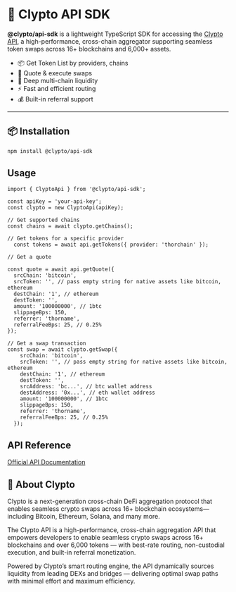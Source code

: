 # 🔗 Clypto API SDK

**@clypto/api-sdk** is a lightweight TypeScript SDK for accessing the [Clypto API](https://api.clypto.com/docs), a high-performance, cross-chain aggregator supporting seamless token swaps across 16+ blockchains and 6,000+ assets.

- 📦 Get Token List by providers, chains
- 🚀 Quote & execute swaps
- 🔗 Deep multi-chain liquidity
- ⚡ Fast and efficient routing
- 💰 Built-in referral support

---

## 📦 Installation

```bash
npm install @clypto/api-sdk
```

## Usage

```
import { ClyptoApi } from '@clypto/api-sdk';

const apiKey = 'your-api-key';
const clypto = new ClyptoApi(apiKey);

// Get supported chains
const chains = await clypto.getChains();

// Get tokens for a specific provider
  const tokens = await api.getTokens({ provider: 'thorchain' });

// Get a quote

const quote = await api.getQuote({
  srcChain: 'bitcoin',
  srcToken: '', // pass empty string for native assets like bitcoin, ethereum
  destChain: '1', // ethereum
  destToken: '',
  amount: '100000000', // 1btc
  slippageBps: 150,
  referrer: 'thorname',
  referralFeeBps: 25, // 0.25%
});

// Get a swap transaction
const swap = await clypto.getSwap({
    srcChain: 'bitcoin',
    srcToken: '', // pass empty string for native assets like bitcoin, ethereum
    destChain: '1', // ethereum
    destToken: '',
    srcAddress: 'bc...', // btc wallet address
    destAddress: '0x...', // eth wallet address
    amount: '100000000', // 1btc
    slippageBps: 150,
    referrer: 'thorname',
    referralFeeBps: 25, // 0.25%
  });
```

## API Reference

[Official API Documentation](https://api.clypto.com/docs)

## 🧠 About Clypto

Clypto is a next-generation cross-chain DeFi aggregation protocol that enables seamless crypto swaps across 16+ blockchain ecosystems—including Bitcoin, Ethereum, Solana, and many more.

The Clypto API is a high-performance, cross-chain aggregation API that empowers developers to enable seamless crypto swaps across 16+ blockchains and over 6,000 tokens — with best-rate routing, non-custodial execution, and built-in referral monetization.

Powered by Clypto’s smart routing engine, the API dynamically sources liquidity from leading DEXs and bridges — delivering optimal swap paths with minimal effort and maximum efficiency.
